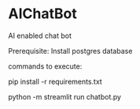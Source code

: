 # AIChatBot
AI enabled chat bot

Prerequisite:
Install postgres database

commands to execute:

pip install  -r requirements.txt

python -m streamlit run chatbot.py


